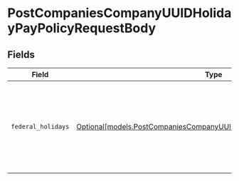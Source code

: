 # PostCompaniesCompanyUUIDHolidayPayPolicyRequestBody


## Fields

| Field                                                                                                                                            | Type                                                                                                                                             | Required                                                                                                                                         | Description                                                                                                                                      |
| ------------------------------------------------------------------------------------------------------------------------------------------------ | ------------------------------------------------------------------------------------------------------------------------------------------------ | ------------------------------------------------------------------------------------------------------------------------------------------------ | ------------------------------------------------------------------------------------------------------------------------------------------------ |
| `federal_holidays`                                                                                                                               | [Optional[models.PostCompaniesCompanyUUIDHolidayPayPolicyFederalHolidays]](../models/postcompaniescompanyuuidholidaypaypolicyfederalholidays.md) | :heavy_minus_sign:                                                                                                                               | An object containing federal holiday objects, each containing a boolean selected property.                                                       |